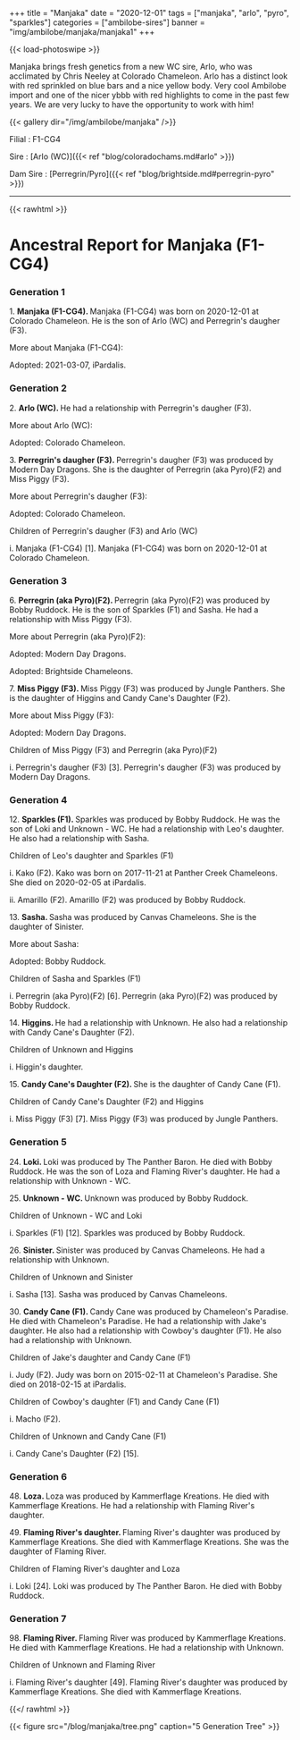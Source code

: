 +++
title = "Manjaka"
date = "2020-12-01"
tags = ["manjaka", "arlo", "pyro", "sparkles"]
categories = ["ambilobe-sires"]
banner = "img/ambilobe/manjaka/manjaka1"
+++

{{< load-photoswipe >}}

Manjaka brings fresh genetics from a new WC sire, Arlo, who was acclimated by Chris Neeley at Colorado Chameleon. Arlo has a distinct look with red sprinkled on blue bars and a nice yellow body. Very cool Ambilobe import and one of the nicer ybbb with red highlights to come in the past few years. We are very lucky to have the opportunity to work with him!


{{< gallery dir="/img/ambilobe/manjaka" />}}

Filial
: F1-CG4

Sire
: [Arlo (WC)]({{< ref "blog/coloradochams.md#arlo" >}})

Dam Sire
: [Perregrin/Pyro]({{< ref "blog/brightside.md#perregrin-pyro" >}})

---

{{< rawhtml >}}
    <div id="grampstextdoc">
    <div id="header">
      <h1>Ancestral Report for Manjaka (F1-CG4)</h1>
    </div>
    <h3>Generation 1</h3>
    <img align="right" alt="" border="0" src="/blog/manjaka/ismanjaka.jpg" />
    <p>1. <strong>Manjaka (F1-CG4). </strong>Manjaka (F1-CG4) was born on 2020-12-01 at Colorado Chameleon.  He is the son of Arlo (WC) and Perregrin's daugher (F3). </p>
    <p>More about Manjaka (F1-CG4):</p>
    <p>Adopted: 2021-03-07, iPardalis.  </p>
    <h3>Generation 2</h3>
    <img align="right" alt="" border="0" src="/blog/manjaka/isarlo1.jpg" />
    <p>2. <strong>Arlo (WC). </strong>He had a relationship with Perregrin's daugher (F3). </p>
    <p>More about Arlo (WC):</p>
    <p>Adopted: Colorado Chameleon.  </p>
    <p>3. <strong>Perregrin's daugher (F3). </strong>Perregrin's daugher (F3) was produced by Modern Day Dragons.  She is the daughter of Perregrin (aka Pyro)(F2) and Miss Piggy (F3). </p>
    <p>More about Perregrin's daugher (F3):</p>
    <p>Adopted: Colorado Chameleon.  </p>
    <p>Children of Perregrin's daugher (F3) and Arlo (WC)</p>
    <p>i. Manjaka (F1-CG4) [1]. Manjaka (F1-CG4) was born on 2020-12-01 at Colorado Chameleon.  </p>
    <h3>Generation 3</h3>
    <img align="right" alt="" border="0" src="/blog/manjaka/ispyro3.jpg" />
    <p>6. <strong>Perregrin (aka Pyro)(F2). </strong>Perregrin (aka Pyro)(F2) was produced by Bobby Ruddock.  He is the son of Sparkles (F1) and Sasha. He had a relationship with Miss Piggy (F3). </p>
    <p>More about Perregrin (aka Pyro)(F2):</p>
    <p>Adopted: Modern Day Dragons.  </p>
    <p>Adopted: Brightside Chameleons.  </p>
    <p>7. <strong>Miss Piggy (F3). </strong>Miss Piggy (F3) was produced by Jungle Panthers.  She is the daughter of Higgins and Candy Cane's Daughter (F2). </p>
    <p>More about Miss Piggy (F3):</p>
    <p>Adopted: Modern Day Dragons.  </p>
    <p>Children of Miss Piggy (F3) and Perregrin (aka Pyro)(F2)</p>
    <p>i. Perregrin's daugher (F3) [3]. Perregrin's daugher (F3) was produced by Modern Day Dragons.  </p>
    <h3>Generation 4</h3>
    <img align="right" alt="" border="0" src="/blog/manjaka/issparkles2.jpg" />
    <p>12. <strong>Sparkles (F1). </strong>Sparkles was produced by Bobby Ruddock.  He was the son of Loki and Unknown - WC. He had a relationship with Leo's daughter. He also had a relationship with Sasha. </p>
    <p>Children of Leo's daughter and Sparkles (F1)</p>
    <p>i. Kako (F2). Kako was born on 2017-11-21 at Panther Creek Chameleons.  She died on 2020-02-05 at iPardalis.  </p>
    <p>ii. Amarillo (F2). Amarillo (F2) was produced by Bobby Ruddock.  </p>
    <p>13. <strong>Sasha. </strong>Sasha was produced by Canvas Chameleons.  She is the daughter of Sinister. </p>
    <p>More about Sasha:</p>
    <p>Adopted: Bobby Ruddock.  </p>
    <p>Children of Sasha and Sparkles (F1)</p>
    <p>i. Perregrin (aka Pyro)(F2) [6]. Perregrin (aka Pyro)(F2) was produced by Bobby Ruddock.  </p>
    <img align="right" alt="" border="0" src="/blog/manjaka/ishiggins.jpg" />
    <p>14. <strong>Higgins. </strong>He had a relationship with Unknown. He also had a relationship with Candy Cane's Daughter (F2). </p>
    <p>Children of Unknown and Higgins</p>
    <p>i. Higgin's daughter. </p>
    <p>15. <strong>Candy Cane's Daughter (F2). </strong>She is the daughter of Candy Cane (F1). </p>
    <p>Children of Candy Cane's Daughter (F2) and Higgins</p>
    <p>i. Miss Piggy (F3) [7]. Miss Piggy (F3) was produced by Jungle Panthers.  </p>
    <h3>Generation 5</h3>
    <img align="right" alt="" border="0" src="/blog/manjaka/isloki.jpg" />
    <p>24. <strong>Loki. </strong>Loki was produced by The Panther Baron.  He died with Bobby Ruddock.  He was the son of Loza and Flaming River's daughter. He had a relationship with Unknown - WC. </p>
    <p>25. <strong>Unknown - WC. </strong>Unknown was produced by Bobby Ruddock.  </p>
    <p>Children of Unknown - WC and Loki</p>
    <p>i. Sparkles (F1) [12]. Sparkles was produced by Bobby Ruddock.  </p>
    <img align="right" alt="" border="0" src="/blog/manjaka/isSinister.jpg" />
    <p>26. <strong>Sinister. </strong>Sinister was produced by Canvas Chameleons.  He had a relationship with Unknown. </p>
    <p>Children of Unknown and Sinister</p>
    <p>i. Sasha [13]. Sasha was produced by Canvas Chameleons.  </p>
    <img align="right" alt="" border="0" src="/blog/manjaka/isCandy Cane.jpg" />
    <p>30. <strong>Candy Cane (F1). </strong>Candy Cane was produced by Chameleon's Paradise.  He died with Chameleon's Paradise.  He had a relationship with Jake's daughter. He also had a relationship with Cowboy's daughter (F1). He also had a relationship with Unknown. </p>
    <p>Children of Jake's daughter and Candy Cane (F1)</p>
    <p>i. Judy (F2). Judy was born on 2015-02-11 at Chameleon's Paradise.  She died on 2018-02-15 at iPardalis.  </p>
    <p>Children of Cowboy's daughter (F1) and Candy Cane (F1)</p>
    <p>i. Macho (F2). </p>
    <p>Children of Unknown and Candy Cane (F1)</p>
    <p>i. Candy Cane's Daughter (F2) [15]. </p>
    <h3>Generation 6</h3>
    <img align="right" alt="" border="0" src="/blog/manjaka/isloza.jpg" />
    <p>48. <strong>Loza. </strong>Loza was produced by Kammerflage Kreations.  He died with Kammerflage Kreations.  He had a relationship with Flaming River's daughter. </p>
    <p>49. <strong>Flaming River's daughter. </strong>Flaming River's daughter was produced by Kammerflage Kreations.  She died with Kammerflage Kreations.  She was the daughter of Flaming River. </p>
    <p>Children of Flaming River's daughter and Loza</p>
    <p>i. Loki [24]. Loki was produced by The Panther Baron.  He died with Bobby Ruddock.  </p>
    <h3>Generation 7</h3>
    <img align="right" alt="" border="0" src="/blog/manjaka/isFlamingRiver.jpg" />
    <p>98. <strong>Flaming River. </strong>Flaming River was produced by Kammerflage Kreations.  He died with Kammerflage Kreations.  He had a relationship with Unknown. </p>
    <p>Children of Unknown and Flaming River</p>
    <p>i. Flaming River's daughter [49]. Flaming River's daughter was produced by Kammerflage Kreations.  She died with Kammerflage Kreations.  </p>
  </div>

{{</ rawhtml >}}

{{< figure src="/blog/manjaka/tree.png" caption="5 Generation Tree" >}}


